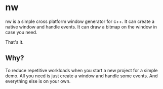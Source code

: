 # nw

nw is a simple cross platform window generator for c++.
It can create a native window and handle events.
It can draw a bitmap on the window in case you need.

That's it.

## Why?

To reduce repetitive workloads when you start a new project for a simple demo.
All you need is just create a window and handle some events. And everything else is on your own.